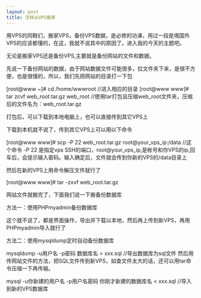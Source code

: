 ```yaml
---
layout: post
title: 怎样从VPS搬家
---
```


用VPS的同鞋们，搬家VPS，备份VPS数据，是必修的功课，用过一段是境国外VPS的应该都懂的，在这，我就不说其中的原因了。进入我的今天的主题吧。

无论是搬家VPS还是备份VPS,主要就是备份网站的文件和数据。

先说一下备份网站的数据，由于网站数据文件可能很多，拉文件夹下来，是很不方便，也是很慢的，所以，我们先把网站的目录打一下包

[root@www ~]# cd /home/wwwroot //进入相应的目录
[root@www www]# tar zcvf web_root.tar.gz web_root //使用tar打包且压缩web_root文件夹，压缩后的文件名为：web_root.tar.gz

打包后，可以下载到本地电脑上，也可以直接传到其它VPS上

下载到本机就不说了，传到其它VPS上可以用以下命令

[root@www www]# scp -P 22 web_root.tar.gz root@your_vps_ip:/data //这个命令 -P 22 是指定vps SSH的端口，root@your_vps_ip,是帐号和你VPS的ip,回车后，会提示输入密码。输入确定后，文件就会传到你新的VPS的/data目录上

然后在新的VPS上用命令解压文件就行了

[root@www www]# tar -zxvf web_root.tar.gz

网站文件就搬完了，下面我们说一下搬备份数据库

方法一：使用PHPmyadmin备份数据库

这个就不说了，都是界面操作，导出并下载以本地，然后再上传到新VPS，再用PHPmyadmin导入就行了

方法二：使用mysqldump定时自动备份数据库

mysqldump -u用户名 -p密码 数据库名 > xxx.sql //导出数据库为sql文件
然后用传网站文件的方法，把SQL文件传到新VPS，如查文件太大的话，还可以用tar命令压缩一下再传输。

mysql -u你新建的用户名 -p用户名密码 你刚才新建的数据库名 < xxx.sql //导入到新的VPS数据库
